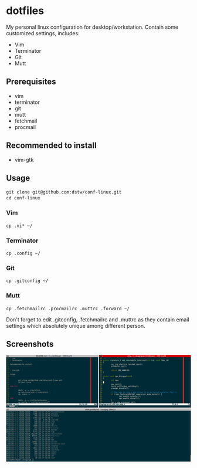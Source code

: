 # dotfiles

My personal linux configuration for desktop/workstation. Contain some customized 
settings, includes:

* Vim
* Terminator
* Git
* Mutt

Prerequisites
-------------

* vim
* terminator
* git
* mutt
* fetchmail
* procmail

Recommended to install
----------------------

* vim-gtk

Usage
-----

	git clone git@github.com:dstw/conf-linux.git
	cd conf-linux

### Vim

	cp .vi* ~/

### Terminator

	cp .config ~/

### Git
	
	cp .gitconfig ~/

### Mutt

	cp .fetchmailrc .procmailrc .muttrc .forward ~/

Don't forget to edit .gitconfig, .fetchmailrc and .muttrc as they contain email
settings which absolutely unique among different person.

Screenshots
-----------

![terminal](https://github.com/dstw/conf-linux/raw/master/screenshots/terminal.png)
